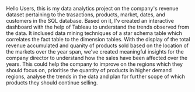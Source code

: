 Hello Users, this is my data analytics project on the company's revenue dataset pertaining to the trasactions, products, market, dates, and customers in the SQL database. 
Based on it, I'v created an interactive dashboard with the help of Tableau to understand the trends observed from the data. 
It inclused data mining techniques of a star schema table which correlates the fact table to the dimension tables.
With the display of the total revenue accumulated and quanity of products sold based on the location of the markets over the year span, we've created 
meaningful insights for the company director to understand how the sales have been affected over the years.
This could help the company to improve on the regions which they should focus on, prioritise the quantity of products in higher demand regions,
analyse the trends in the data and plan for further scope of which products they should continue selling. 
